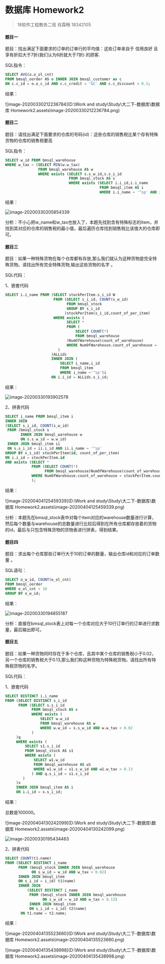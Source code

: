 

# 数据库  Homework2

> 18软件工程教务二班 肖霖畅 18342105

#### 题目一

题目：找出满足下面要求的订单的订单行的平均值：这些订单来自于 信用良好 且 享有折扣大于7折(我们认为6折就大于7折) 的顾客.  

SQL指令：

```SQL
SELECT AVG(o.o_ol_cnt) 
FROM bmsql_oorder AS o INNER JOIN bmsql_customer as c 
ON c.c_id = o.o_c_id AND c.c_credit = 'GC' AND c.c_discount > 0.3;
```

  结果：

![image-20200330212236784](D:\Work and study\Study\大二下-数据库\数据库  Homework2.assets\image-20200330212236784.png)

#### 题目二

题目：请找出满足下面要求的仓库的号码(id)：这些仓库的销售税比某个存有特殊货物的仓库的销售税要高  

SQL指令： 

```SQL
SELECT w_id FROM bmsql_warehouse 
WHERE w_tax > (SELECT MIN(w.w_tax) 
               FROM bmsql_warehouse AS w 
               WHERE exists (SELECT s.s_w_id,s.s_i_id 
                             FROM bmsql_stock AS s 
                             WHERE exists (SELECT i.i_id,i.i_name 
                                           FROM bmsql_item AS i 
                                           WHERE i.i_name ~ '^sp' AND i.i_id = s.s_i_id) 											AND w.w_id = s.s_w_id));
```

  结果：

![image-20200330205854339](C:\Users\12203\AppData\Roaming\Typora\typora-user-images\image-20200330205854339.png)

分析：不小心把w_name和w_tax也放入了，本题先找到含有特殊标志的item，并找到其对应的仓库的销售税的最小值，最后遍历仓库找到销售税比该值大的仓库即可。

#### 题目三

题目：如果一种特殊货物在每个仓库都有存放,那么我们就认为这种货物是完全特殊货物。请找出所有完全特殊货物,输出这些货物的名字  。 

 SQL代码：

1、嵌套代码

```sql
SELECT i.i_name FROM (SELECT stockPerItem.s_i_id W
                      FROM (SELECT s_i_id, COUNT(s_w_id) 
                            FROM bmsql_stock 
                            GROUP BY s_i_id
                           )stockPerItem(s_i_id,count_of_per_item)
					  WHERE exists (
                            SELECT * 
                            FROM (
                                SELECT COUNT(*)
                                FROM bmsql_warehouse
                            )NumOfWarehouse(count_of_warehouse) 
                            WHERE NumOfWarehouse.count_of_warehouse = 													stockPerItem.count_of_per_item
                        )
                     )ALLids 
                     INNER JOIN (
                         SELECT i_name,i_id 
                         FROM bmsql_item 
                         WHERE i_name ~'^sp')i 
                     ON i.i_id = ALLids.s_i_id;
```

结果：

![image-20200330193902578](C:\Users\12203\AppData\Roaming\Typora\typora-user-images\image-20200330193902578.png)

2、拼表代码

```sql
SELECT i_name FROM bmsql_item i 
INNER JOIN 
(SELECT s_i_id, COUNT(s_w_id) 
 FROM (bmsql_stock s
	   INNER JOIN bmsql_warehouse w
	   ON s.s_w_id = w.w_id) 
 INNER JOIN bmsql_item ii
 ON s.s_i_id = ii.i_id AND ii.i_name ~ '^sp'
GROUP BY s_i_id) stockPerItem(id, count_of_per_item) 
ON i.i_id = stockPerItem.id 
AND exists (SELECT * 
			FROM (SELECT COUNT(*)
				  FROM bmsql_warehouse)NumOfWarehouse(count_of_warehouse) 
			WHERE NumOfWarehouse.count_of_warehouse = stockPerItem.count_of_per_item
			);
```

结果：

![image-20200404125459339](D:\Work and study\Study\大二下-数据库\数据库  Homework2.assets\image-20200404125459339.png)

分析：本题先在bmsql_stock表中对每个item对应的warehouse数量进行计算，然后每个数量与warehouse的总数量进行比较后得到在所有仓库都存放着的货物的id，最后与只包含特殊货物的货物表进行拼表，得到结果。

#### 题目四

题目：求出每个仓库那些订单行大于10的订单的数量，输出仓库id和对应的订单数量  。  

SQL语句：

```SQL
SELECT o_w_id, COUNT(o_ol_cnt) 
FROM bmsql_oorder 
WHERE o_ol_cnt > 10 
GROUP BY o_w_id;
```

结果：

![image-20200330194855187](C:\Users\12203\AppData\Roaming\Typora\typora-user-images\image-20200330194855187.png)

分析：直接在bmsql_stock表上对每一个仓库对应大于10行订单行的订单进行求数量，最后输出即可。

#### 题目五

题目：如果一种货物同时存在于多个仓库，且其中某个仓库的销售税小于0.02，另一个仓库的销售税大于0.13,那么我们称这种货物为特殊税货物。请找出所有特殊税货物的名字。

SQL代码：

1、嵌套代码

```sql
SELECT DISTINCT i.i_name 
FROM (SELECT DISTINCT s_i_id 
      FROM (SELECT s.s_i_id 
            FROM bmsql_stock AS s 
            WHERE exists (
                SELECT w.w_id 
                FROM bmsql_warehouse AS w 
                WHERE w.w_id = s.s_w_id AND w.w_tax < 0.02
            )
     )q
	 WHERE exists (
         SELECT s1.s_i_id 
         FROM bmsql_stock AS s1 
         WHERE exists (
             SELECT w1.w_id 
             FROM bmsql_warehouse AS w1 
             WHERE w1.w_id = s1.s_w_id AND w1.w_tax > 0.13
         	) AND q.s_i_id = s1.s_i_id
     	)
     )x 
     INNER JOIN bmsql_item AS i 
 	 ON i.i_id = x.s_i_id;
```

结果：

总数是100000。

![image-20200404130242099](D:\Work and study\Study\大二下-数据库\数据库  Homework2.assets\image-20200404130242099.png)

![image-20200330195434463](C:\Users\12203\AppData\Roaming\Typora\typora-user-images\image-20200330195434463.png)

2、拼表代码

```SQL
SELECT COUNT(t1.name)
FROM (SELECT DISTINCT i_name 
	  FROM (bmsql_stock INNER JOIN bmsql_warehouse
			ON s_w_id = w_id AND w_tax < 0.02) 
	  INNER JOIN bmsql_item 
	  ON s_i_id = i_id) t1(name) 
	  INNER JOIN
		  (SELECT DISTINCT i_name 
		   FROM (bmsql_stock INNER JOIN bmsql_warehouse 
				 ON s_w_id = w_id AND w_tax > 0.13) 
		   INNER JOIN bmsql_item 
		   ON s_i_id = i_id) t2(name) 
	   ON t1.name = t2.name;
```

结果：

![image-20200404135523660](D:\Work and study\Study\大二下-数据库\数据库  Homework2.assets\image-20200404135523660.png)

![image-20200404135438998](D:\Work and study\Study\大二下-数据库\数据库  Homework2.assets\image-20200404135438998.png)

